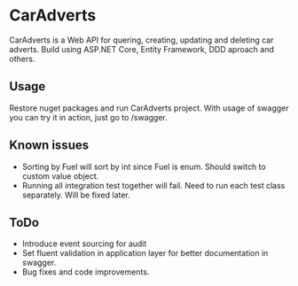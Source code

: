 # CarAdverts

CarAdverts is a Web API for quering, creating, updating and deleting car adverts.
Build using ASP.NET Core, Entity Framework, DDD aproach and others.

## Usage

Restore nuget packages and run CarAdverts project.
With usage of swagger you can try it in action, just go to /swagger.

## Known issues

- Sorting by Fuel will sort by int since Fuel is enum. Should switch to custom value object.
- Running all integration test together will fail. Need to run each test class separately. Will be fixed later.

## ToDo

- Introduce event sourcing for audit
- Set fluent validation in application layer for better documentation in swagger.
- Bug fixes and code improvements.
